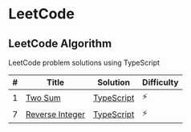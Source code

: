 # LeetCode

## LeetCode Algorithm

LeetCode problem solutions using TypeScript

| # | Title                                                             | Solution                                                    | Difficulty |
|---|-------------------------------------------------------------------|-------------------------------------------------------------|------------|
| 1 | [Two Sum](https://leetcode.com/problems/two-sum/)                 | [TypeScript](./Algorithms/two_sum.ts)                       | :zap:      |
| 7 | [Reverse Integer](https://leetcode.com/problems/reverse-integer/) | [TypeScript](./Algorithms/ReverseInteger/ReverseInteger.ts) | :zap:      |

